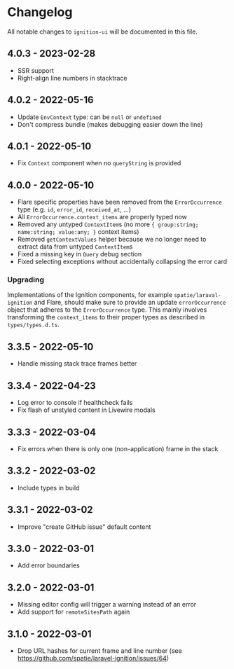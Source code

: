 # Changelog

All notable changes to `ignition-ui` will be documented in this file.

## 4.0.3 - 2023-02-28

- SSR support
- Right-align line numbers in stacktrace

## 4.0.2 - 2022-05-16

- Update `EnvContext` type: can be `null` or `undefined`
- Don't compress bundle (makes debugging easier down the line)

## 4.0.1 - 2022-05-10

- Fix `Context` component when no `queryString` is provided

## 4.0.0 - 2022-05-10

- Flare specific properties have been removed from the `ErrorOccurrence` type (e.g. `id`, `error_id`, `received_at`, ...)
- All `ErrorOccurrence.context_items` are properly typed now
- Removed any untyped `ContextItem`s (no more `{ group:string; name:string; value:any; }` context items)
- Removed `getContextValues` helper because we no longer need to extract data from untyped `ContextItem`s
- Fixed a missing key in `Query` debug section
- Fixed selecting exceptions without accidentally collapsing the error card

### Upgrading

Implementations of the Ignition components, for example `spatie/laraval-ignition` and Flare, should make sure to provide an update `errorOccurrence` object that adheres to the `ErrorOccurrence` type. This mainly involves transforming the `context_items` to their proper types as described in `types/types.d.ts`.

## 3.3.5 - 2022-05-10

- Handle missing stack trace frames better

## 3.3.4 - 2022-04-23

- Log error to console if healthcheck fails
- Fix flash of unstyled content in Livewire modals

## 3.3.3 - 2022-03-04

- Fix errors when there is only one (non-application) frame in the stack

## 3.3.2 - 2022-03-02

- Include types in build

## 3.3.1 - 2022-03-02

- Improve "create GitHub issue" default content

## 3.3.0 - 2022-03-01

- Add error boundaries

## 3.2.0 - 2022-03-01

- Missing editor config will trigger a warning instead of an error
- Add support for `remoteSitesPath` again

## 3.1.0 - 2022-03-01

- Drop URL hashes for current frame and line number (see https://github.com/spatie/laravel-ignition/issues/64)
